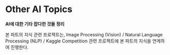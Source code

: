 # Other AI Topics

**AI에 대한 기타 잡다한 것들 정리**

본 파트의 지식 관련 프로젝트는, Image Processing (Vision) / Natural Language Processing (NLP) / Kaggle Competition 관련 프로젝트에 본 파트의 지식을 연계하여 진행한다.